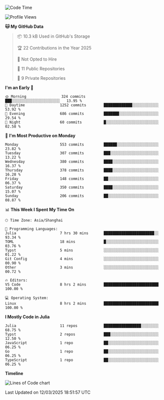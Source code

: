 <!--START_SECTION:waka-->
![Code Time](http://img.shields.io/badge/Code%20Time-295%20hrs%208%20mins-blue)

![Profile Views](http://img.shields.io/badge/Profile%20Views-0-blue)

**🐱 My GitHub Data** 

> 📦 10.3 kB Used in GitHub's Storage 
 > 
> 🏆 22 Contributions in the Year 2025
 > 
> 🚫 Not Opted to Hire
 > 
> 📜 11 Public Repositories 
 > 
> 🔑 9 Private Repositories 
 > 
**I'm an Early 🐤** 

```text
🌞 Morning                324 commits         ███░░░░░░░░░░░░░░░░░░░░░░   13.95 % 
🌆 Daytime                1252 commits        █████████████░░░░░░░░░░░░   53.92 % 
🌃 Evening                686 commits         ███████░░░░░░░░░░░░░░░░░░   29.54 % 
🌙 Night                  60 commits          █░░░░░░░░░░░░░░░░░░░░░░░░   02.58 % 
```
📅 **I'm Most Productive on Monday** 

```text
Monday                   553 commits         ██████░░░░░░░░░░░░░░░░░░░   23.82 % 
Tuesday                  307 commits         ███░░░░░░░░░░░░░░░░░░░░░░   13.22 % 
Wednesday                380 commits         ████░░░░░░░░░░░░░░░░░░░░░   16.37 % 
Thursday                 378 commits         ████░░░░░░░░░░░░░░░░░░░░░   16.28 % 
Friday                   148 commits         ██░░░░░░░░░░░░░░░░░░░░░░░   06.37 % 
Saturday                 350 commits         ████░░░░░░░░░░░░░░░░░░░░░   15.07 % 
Sunday                   206 commits         ██░░░░░░░░░░░░░░░░░░░░░░░   08.87 % 
```


📊 **This Week I Spent My Time On** 

```text
🕑︎ Time Zone: Asia/Shanghai

💬 Programming Languages: 
Julia                    7 hrs 30 mins       ███████████████████████░░   93.34 % 
TOML                     18 mins             █░░░░░░░░░░░░░░░░░░░░░░░░   03.76 % 
Typst                    5 mins              ░░░░░░░░░░░░░░░░░░░░░░░░░   01.22 % 
Git Config               4 mins              ░░░░░░░░░░░░░░░░░░░░░░░░░   00.90 % 
Other                    3 mins              ░░░░░░░░░░░░░░░░░░░░░░░░░   00.72 % 

🔥 Editors: 
VS Code                  8 hrs 2 mins        █████████████████████████   100.00 % 

💻 Operating System: 
Linux                    8 hrs 2 mins        █████████████████████████   100.00 % 
```

**I Mostly Code in Julia** 

```text
Julia                    11 repos            █████████████████░░░░░░░░   68.75 % 
Typst                    2 repos             ███░░░░░░░░░░░░░░░░░░░░░░   12.50 % 
JavaScript               1 repo              ██░░░░░░░░░░░░░░░░░░░░░░░   06.25 % 
Go                       1 repo              ██░░░░░░░░░░░░░░░░░░░░░░░   06.25 % 
TypeScript               1 repo              ██░░░░░░░░░░░░░░░░░░░░░░░   06.25 % 
```



**Timeline**

![Lines of Code chart](https://raw.githubusercontent.com/dhtantoy/dhtantoy/main/assets/bar_graph.png)


 Last Updated on 12/03/2025 18:51:57 UTC
<!--END_SECTION:waka-->



<!--
**dhtantoy/dhtantoy** is a ✨ _special_ ✨ repository because its `README.md` (this file) appears on your GitHub profile.

Here are some ideas to get you started:

- 🔭 I’m currently working on ...
- 🌱 I’m currently learning ...
- 👯 I’m looking to collaborate on ...
- 🤔 I’m looking for help with ...
- 💬 Ask me about ...
- 📫 How to reach me: ...
- 😄 Pronouns: ...
- ⚡ Fun fact: ...
-->
